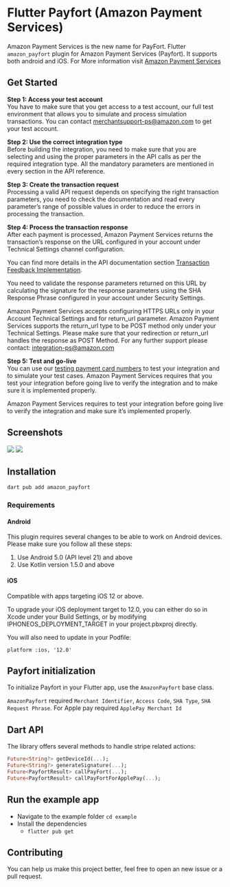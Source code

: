 # Flutter Payfort (Amazon Payment Services)

Amazon Payment Services is the new name for PayFort. Flutter `amazon_payfort` plugin for Amazon Payment Services (Payfort). It supports both android and iOS. For More information visit [Amazon Payment Services](https://paymentservices.amazon.com)

## Get Started

**Step 1: Access your test account**<br>
You have to make sure that you get access to a test account, our full test environment that allows you to simulate and process simulation transactions. You can contact merchantsupport-ps@amazon.com to get your test account.

**Step 2: Use the correct integration type**<br>
Before building the integration, you need to make sure that you are selecting and using the proper parameters in the API calls as per the required integration type. All the mandatory parameters are mentioned in every section in the API reference.

**Step 3: Create the transaction request**<br>
Processing a valid API request depends on specifying the right transaction parameters, you need to check the documentation and read every parameter’s range of possible values in order to reduce the errors in processing the transaction.

**Step 4: Process the transaction response**<br>
After each payment is processed, Amazon Payment Services returns the transaction’s response on the URL configured in your account under Technical Settings channel configuration.

You can find more details in the API documentation section [Transaction Feedback Implementation](https://paymentservices-reference.payfort.com/docs/api/build/index.html#transaction-feedback-implementation).

You need to validate the response parameters returned on this URL by calculating the signature for the response parameters using the SHA Response Phrase configured in your account under Security Settings.

Amazon Payment Services accepts configuring HTTPS URLs only in your Account Technical Settings and for return_url parameter. Amazon Payment Services supports the return_url type to be POST method only under your Technical Settings. Please make sure that your redirection or return_url handles the response as POST Method. For any further support please contact: integration-ps@amazon.com

**Step 5: Test and go-live**<br>
You can use our [testing payment card numbers](https://paymentservices.amazon.com/docs/EN/12.html) to test your integration and to simulate your test cases. Amazon Payment Services requires that you test your integration before going live to verify the integration and to make sure it is implemented properly.

Amazon Payment Services requires to test your integration before going live to verify the integration and make sure it’s implemented properly.

## Screenshots

<img src="https://raw.githubusercontent.com/vvvirani/flutter_amazon_payfort/main/.resources/card_payment.gif" />
<img src="https://raw.githubusercontent.com/vvvirani/flutter_amazon_payfort/main/.resources/apple_pay_payment.png" />


## Installation

```sh
dart pub add amazon_payfort
```

### Requirements

#### Android

This plugin requires several changes to be able to work on Android devices. Please make sure you follow all these steps:

1. Use Android 5.0 (API level 21) and above
2. Use Kotlin version 1.5.0 and above

#### iOS

Compatible with apps targeting iOS 12 or above.

To upgrade your iOS deployment target to 12.0, you can either do so in Xcode under your Build Settings, or by modifying IPHONEOS_DEPLOYMENT_TARGET in your project.pbxproj directly.

You will also need to update in your Podfile:

`platform :ios, '12.0'`

## Payfort initialization

To initialize Payfort in your Flutter app, use the `AmazonPayfort` base class.

`AmazonPayfort` required `Merchant Identifier`, `Access Code`, `SHA Type`, `SHA Request Phrase`. For Apple pay required `ApplePay Merchant Id`

## Dart API

The library offers several methods to handle stripe related actions:

```dart
Future<String?> getDeviceId(...);
Future<String?> generateSignature(...);
Future<PayfortResult> callPayFort(...);
Future<PayfortResult> callPayFortForApplePay(...);
```

## Run the example app

- Navigate to the example folder `cd example`
- Install the dependencies
  - `flutter pub get`

## Contributing

You can help us make this project better, feel free to open an new issue or a pull request.
